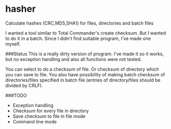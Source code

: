 hasher
======

Calculate hashes (CRC,MD5,SHA1) for files, directories and batch files

I wanted a tool similar to Total Commander's create checksum. But I wanted to do it in a batch.
Since I didn't find suitable program, I've made one myself.

###Status
This is a really dirty version of program. I've made it so it works, but no exception handling
and also all functions were not tested.

You can select to do a checksum of file. Or checksum of directory which you can save to file.
You also have possibility of making batch checksum of directories/files specified in batch
file (entries of directory/files should be divided by CRLF).

###TODO
- Exception handling
- Checksum for every file in directory
- Save checksum to file in file mode
- Command line mode
